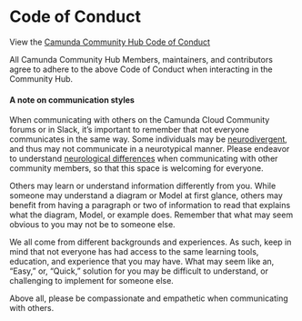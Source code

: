 # Code of Conduct

View the [Camunda Community Hub Code of Conduct](https://camunda.com/events/code-conduct/)

All Camunda Community Hub Members, maintainers, and contributors agree to adhere to the above Code of Conduct when interacting in the Community Hub.

#### A note on communication styles

When communicating with others on the Camunda Cloud Community forums or in Slack, it’s important to remember that not everyone communicates in the same way. 
Some individuals may be [neurodivergent](https://autisticuk.org/neurodiversity/), and thus may not communicate in a neurotypical manner. 
Please endeavor to understand [neurological differences](https://www.bbc.co.uk/neurodiversity) when communicating with other community members, so that this space is welcoming for everyone.

Others may learn or understand information differently from you. While someone may understand a diagram or Model at first glance, others may benefit from having a paragraph or two of information to read that explains what the diagram, Model, or example does. 
Remember that what may seem obvious to you may not be to someone else. 

We all come from different backgrounds and experiences. As such, keep in mind that not everyone has had access to the same learning tools, education, and experience that you may have. 
What may seem like an, “Easy,” or, “Quick,” solution for you may be difficult to understand, or challenging to implement for someone else. 

Above all, please be compassionate and empathetic when communicating with others.
